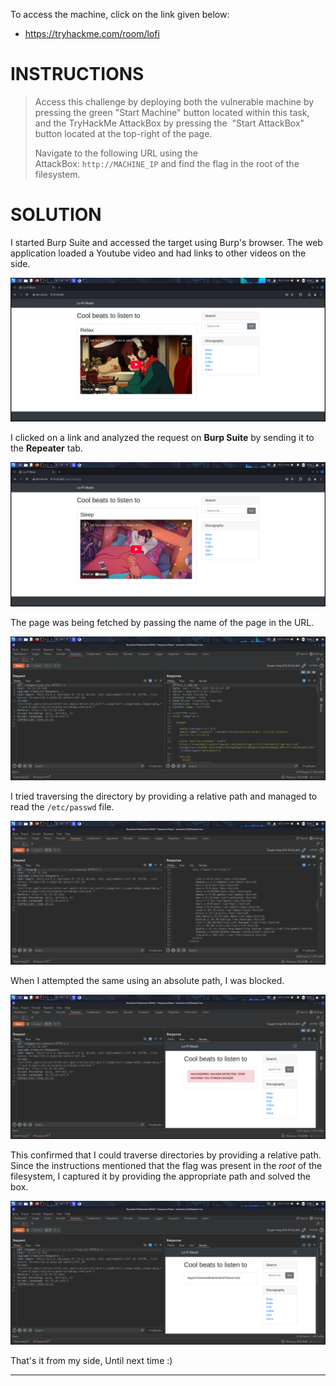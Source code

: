 To access the machine, click on the link given below:
- https://tryhackme.com/room/lofi

# INSTRUCTIONS

> Access this challenge by deploying both the vulnerable machine by pressing the green "Start Machine" button located within this task, and the TryHackMe AttackBox by pressing the  "Start AttackBox" button located at the top-right of the page.
> 
> Navigate to the following URL using the AttackBox: `http://MACHINE_IP` and find the flag in the root of the filesystem.

# SOLUTION

I started Burp Suite and accessed the target using Burp's browser. The web application loaded a Youtube video and had links to other videos on the side.

![](IMAGES/1.png)

I clicked on a link and analyzed the request on **Burp Suite** by sending it to the **Repeater** tab.

![](IMAGES/2.png)

The page was being fetched by passing the name of the page in the URL.

![](IMAGES/3.png)

I tried traversing the directory by providing a relative path and managed to read the `/etc/passwd` file.

![](IMAGES/4.png)

When I attempted the same using an absolute path, I was blocked.

![](IMAGES/5.png)

This confirmed that I could traverse directories by providing a relative path. Since the instructions mentioned that the flag was present in the *root* of the filesystem, I captured it by providing the appropriate path and solved the box.

![](IMAGES/6.png)

That's it from my side,
Until next time :)

---
